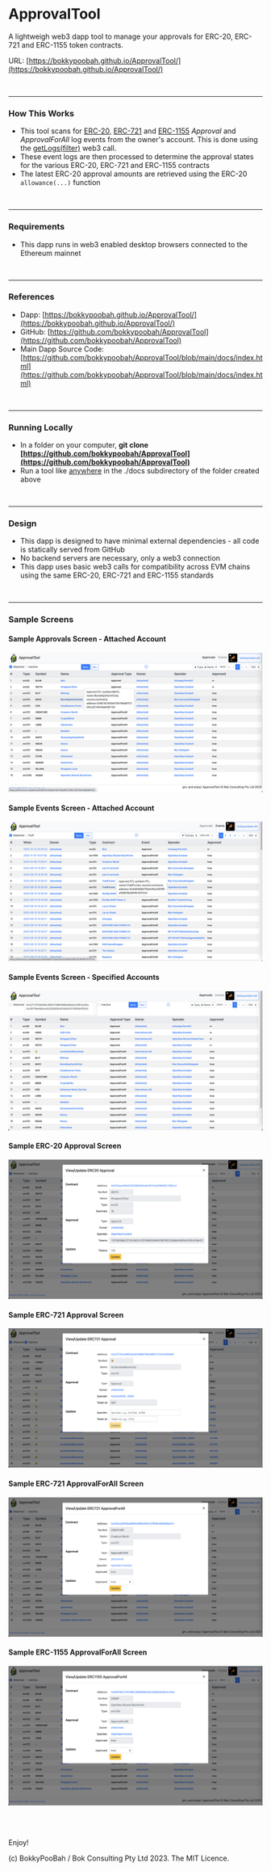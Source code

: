 # ApprovalTool

A lightweigh web3 dapp tool to manage your approvals for ERC-20, ERC-721 and ERC-1155 token contracts.

URL: [https://bokkypoobah.github.io/ApprovalTool/](https://bokkypoobah.github.io/ApprovalTool/)

<br />

---

### How This Works

* This tool scans for [ERC-20](https://eips.ethereum.org/EIPS/eip-20#events), [ERC-721](https://eips.ethereum.org/EIPS/eip-721#specification) and [ERC-1155](https://eips.ethereum.org/EIPS/eip-1155#specification) *Approval* and *ApprovalForAll* log events from the owner's account. This is done using the [getLogs(filter)](https://docs.ethers.org/v5/api/providers/provider/#Provider-getLogs) web3 call.
* These event logs are then processed to determine the approval states for the various ERC-20, ERC-721 and ERC-1155 contracts
* The latest ERC-20 approval amounts are retrieved using the ERC-20 `allowance(...)` function

<br />

---

### Requirements

* This dapp runs in web3 enabled desktop browsers connected to the Ethereum mainnet

<br />

---

### References

* Dapp: [https://bokkypoobah.github.io/ApprovalTool/](https://bokkypoobah.github.io/ApprovalTool/)
* GitHub: [https://github.com/bokkypoobah/ApprovalTool](https://github.com/bokkypoobah/ApprovalTool)
* Main Dapp Source Code: [https://github.com/bokkypoobah/ApprovalTool/blob/main/docs/index.html](https://github.com/bokkypoobah/ApprovalTool/blob/main/docs/index.html)

<br />

---

### Running Locally

* In a folder on your computer, **git clone [https://github.com/bokkypoobah/ApprovalTool](https://github.com/bokkypoobah/ApprovalTool)**
* Run a tool like [anywhere](https://www.npmjs.com/package/anywhere) in the ./docs subdirectory of the folder created above

<br />

---

### Design

* This dapp is designed to have minimal external dependencies - all code is statically served from GitHub
* No backend servers are necessary, only a web3 connection
* This dapp uses basic web3 calls for compatibility across EVM chains using the same ERC-20, ERC-721 and ERC-1155 standards


<br />

---

### Sample Screens

#### Sample Approvals Screen - Attached Account

<kbd><img src="images/SampleScreen_Approvals_20231121.png" /></kbd>

#### Sample Events Screen - Attached Account

<kbd><img src="images/SampleScreen_Events_20231121.png" /></kbd>

#### Sample Events Screen - Specified Accounts

<kbd><img src="images/SampleScreen_Approvals_SpecifiedAccounts_20231121.png" /></kbd>

#### Sample ERC-20 Approval Screen

<kbd><img src="images/SampleScreen_UpdateERC20_20231121.png" /></kbd>

#### Sample ERC-721 Approval Screen

<kbd><img src="images/SampleScreen_UpdateERC721Approval_20231121.png" /></kbd>

#### Sample ERC-721 ApprovalForAll Screen

<kbd><img src="images/SampleScreen_UpdateERC721ApprovalForAll_20231121.png" /></kbd>

#### Sample ERC-1155 ApprovalForAll Screen

<kbd><img src="images/SampleScreen_UpdateERC1155ApprovalForAll_20231121.png" /></kbd>

<br />

<br />

Enjoy!

(c) BokkyPooBah / Bok Consulting Pty Ltd 2023. The MIT Licence.
